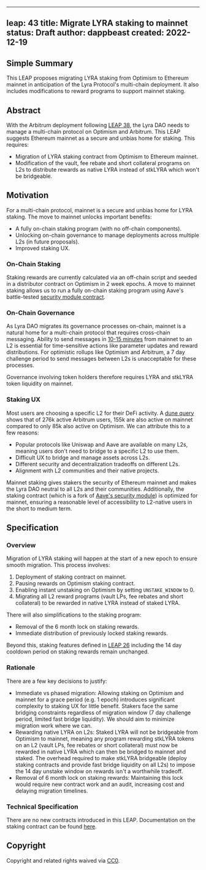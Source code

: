 
---
leap: 43
title: Migrate LYRA staking to mainnet
status: Draft
author: dappbeast
created: 2022-12-19
---

## Simple Summary
This LEAP proposes migrating LYRA staking from Optimism to Ethereum mainnet in anticipation of the Lyra Protocol's multi-chain deployment. It also includes modifications to reward programs to support mainnet staking.

## Abstract
With the Arbitrum deployment following [LEAP 38](https://leaps.lyra.finance/leaps/leap-38/), the Lyra DAO needs to manage a multi-chain protocol on Optimism and Arbitrum. This LEAP suggests Ethereum mainnet as a secure and unbias home for staking. This requires:

- Migration of LYRA staking contract from Optimism to Ethereum mainnet.
- Modification of the vault, fee rebate and short collateral programs on L2s to distribute rewards as native LYRA instead of stkLYRA which won't be bridgeable.

## Motivation

For a multi-chain protocol, mainnet is a secure and unbias home for LYRA staking. The move to mainnet unlocks important benefits:

- A fully on-chain staking program (with no off-chain components).
- Unlocking on-chain governance to manage deployments across multiple L2s (in future proposals).
- Improved staking UX.

### On-Chain Staking

Staking rewards are currently calculated via an off-chain script and seeded in a distributor contract on Optimism in 2 week epochs. A move to mainnet staking allows us to run a fully on-chain staking program using Aave's battle-tested [security module contract](https://docs.aave.com/developers/v/2.0/protocol-governance/staking-aave).

### On-Chain Governance

As Lyra DAO migrates its governance processes on-chain, mainnet is a natural home for a multi-chain protocol that requires cross-chain messaging. Ability to send messages in [10-15 minutes]([https://community.optimism.io/docs/developers/bridge/messaging/#for-ethereum-l1-to-optimism-l2-transactions](https://community.optimism.io/docs/developers/bridge/messaging/#for-ethereum-l1-to-optimism-l2-transactions)) from mainnet to an L2 is essential for time-sensitive actions like parameter updates and reward distributions. For optimistic rollups like Optimism and Arbitrum, a 7 day challenge period to send messages between L2s is unacceptable for these processes.

Governance involving token holders therefore requires LYRA and stkLYRA token liquidity on mainnet.

### Staking UX

Most users are choosing a specific L2 for their DeFi activity. A [dune query](https://dune.com/queries/1765281?tx_count_n26d66=10 "https://dune.com/queries/1765281?tx_count_n26d66=10") shows that of 276k active Arbitrum users, 155k are also active on mainnet compared to only 85k also active on Optimism. We can attribute this to a few reasons:
- Popular protocols like Uniswap and Aave are available on many L2s, meaning users don't need to bridge to a specific L2 to use them.
- Difficult UX to bridge and manage assets across L2s.
- Different security and decentralization tradeoffs on different L2s.
- Alignment with L2 communities and their native projects.

Mainnet staking gives stakers the security of Ethereum mainnet and makes the Lyra DAO neutral to all L2s and their communities. Additionally, the staking contract (which is a fork of [Aave's security module](https://docs.aave.com/developers/v/2.0/protocol-governance/staking-aave)) is optimized for mainnet, ensuring a reasonable level of accessibility to L2-native users in the short to medium term. 

## Specification

### Overview
<!--This is a high level overview of *how* the LEAP will solve the problem. The overview should clearly describe how the new feature will be implemented.-->

Migration of LYRA staking will happen at the start of a new epoch to ensure smooth migration. This process involves:

1. Deployment of staking contract on mainnet.
2. Pausing rewards on Optimism staking contract.
3. Enabling instant unstaking on Optimism by setting `UNSTAKE_WINDOW` to 0.
4. Migrating all L2 reward programs (vault LPs, fee rebates and short collateral) to be rewarded in native LYRA instead of staked LYRA.

There will also simplifications to the staking program:

- Removal of the 6 month lock on staking rewards.
- Immediate distribution of previously locked staking rewards.

Beyond this, staking features defined in [LEAP 26](https://leaps.lyra.finance/leaps/leap-26) including the 14 day cooldown period on staking rewards remain unchanged.

### Rationale
<!--This is where you explain the reasoning behind how you propose to solve the problem. Why did you propose to implement the change in this way, what were the considerations and trade-offs. The rationale fleshes out what motivated the design and why particular design decisions were made. It should describe alternate designs that were considered and related work. The rationale may also provide evidence of consensus within the community, and should discuss important objections or concerns raised during discussion.-->

There are a few key decisions to justify:
- Immediate vs phased migration: Allowing staking on Optimism and mainnet for a grace period (e.g. 1 epoch) introduces significant complexity to staking UX for little benefit. Stakers face the same bridging constraints regardless of migration window (7 day challenge period, limited fast bridge liquidity). We should aim to minimize migration work where we can.
- Rewarding native LYRA on L2s: Staked LYRA will not be bridgeable from Optimism to mainnet, meaning any program rewarding stkLYRA tokens on an L2 (vault LPs, fee rebates or short collateral) must now be rewarded in native LYRA which can then be bridged to mainnet and staked. The overhead required to make stkLYRA bridgeable (deploy staking contracts and provide fast bridge liquidity on all L2s) to impose the 14 day unstake window on rewards isn't a worthwhile tradeoff.
- Removal of 6 month lock on staking rewards: Maintaining this lock would require new contract work and an audit, increasing cost and delaying migration timelines.

### Technical Specification
<!--The technical specification should outline the public API of the changes proposed. That is, changes to any of the interfaces Lyra currently exposes or the creations of new ones.-->

There are no new contracts introduced in this LEAP. Documentation on the staking contract can be found [here](https://docs.aave.com/developers/v/2.0/protocol-governance/staking-aave).

## Copyright
Copyright and related rights waived via [CC0](https://creativecommons.org/publicdomain/zero/1.0/).
